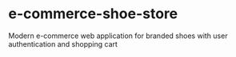 # e-commerce-shoe-store
Modern e-commerce web application for branded shoes with user authentication and shopping cart
